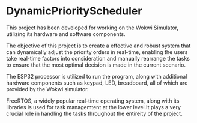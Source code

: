 # DynamicPriorityScheduler
This project has been developed for working on the Wokwi Simulator, utilizing its hardware and software components.

The objective of this project is to create a effective and robust system that can dynamically adjust the priority orders in real-time, enabling the users take real-time factors into consideration and manually rearrange the tasks to ensure that the most optimal decision is made in the current scenario.

The ESP32 processor is utilized to run the program, along with additional hardware components such as keypad, LED, breadboard, all of which are provided by the Wokwi simulator.

FreeRTOS, a widely popular real-time operating system, along with its libraries is used for task managemtent at the lower level.It plays a very crucial role in handling the tasks throughout the entireity of the project.
